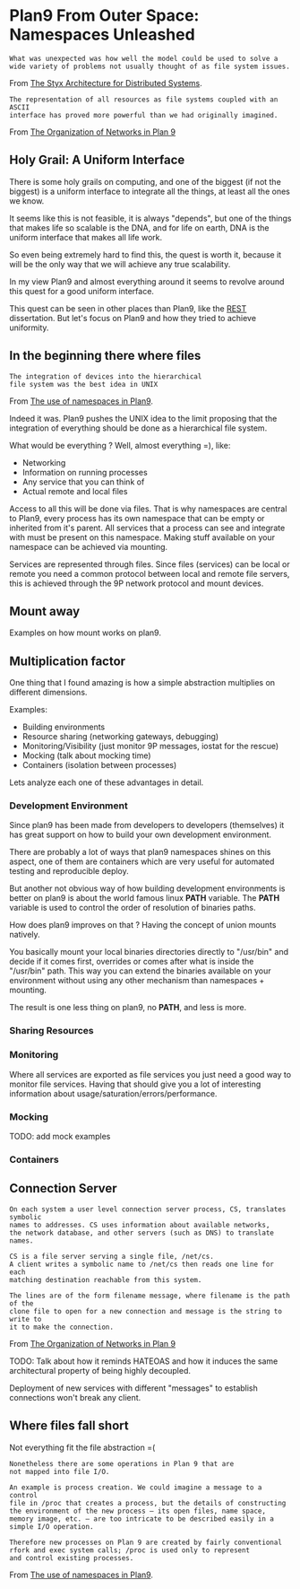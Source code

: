 # Plan9 From Outer Space: Namespaces Unleashed

```
What was unexpected was how well the model could be used to solve a
wide variety of problems not usually thought of as file system issues.
```
From [The Styx Architecture for Distributed Systems](http://doc.cat-v.org/inferno/4th_edition/styx).

```
The representation of all resources as file systems coupled with an ASCII
interface has proved more powerful than we had originally imagined.
```
From [The Organization of Networks in Plan 9](http://doc.cat-v.org/plan_9/4th_edition/papers/net/)

## Holy Grail: A Uniform Interface

There is some holy grails on computing, and one of the biggest
(if not the biggest) is a uniform interface to integrate
all the things, at least all the ones we know.

It seems like this is not feasible, it is always "depends", but one
of the things that makes life so scalable is the DNA, and for life
on earth, DNA is the uniform interface that makes all life work.

So even being extremely hard to find this, the quest is worth it,
because it will be the only way that we will achieve any true scalability.

In my view Plan9 and almost everything around it seems to revolve
around this quest for a good uniform interface.

This quest can be seen in other places than Plan9, like the
[REST](https://www.ics.uci.edu/~fielding/pubs/dissertation/top.htm)
dissertation. But let's focus on Plan9 and how they tried to
achieve uniformity.

## In the beginning there where files

```
The integration of devices into the hierarchical
file system was the best idea in UNIX
```
From [The use of namespaces in Plan9](http://doc.cat-v.org/plan_9/4th_edition/papers/names).

Indeed it was. Plan9 pushes the UNIX idea to the limit proposing that the
integration of everything should be done as a hierarchical file system.

What would be everything ? Well, almost everything =), like:

* Networking
* Information on running processes
* Any service that you can think of
* Actual remote and local files

Access to all this will be done via files.
That is why namespaces are central to Plan9, every process has its own
namespace that can be empty or inherited from it's parent. All services
that a process can see and integrate with must be present on this
namespace. Making stuff available on your namespace can be achieved via
mounting.

Services are represented through files. Since files (services) can be
local or remote you need a common protocol between local and remote
file servers, this is achieved through the 9P network protocol and
mount devices.

## Mount away

Examples on how mount works on plan9.

## Multiplication factor

One thing that I found amazing is how a simple abstraction
multiplies on different dimensions.

Examples:

* Building environments
* Resource sharing (networking gateways, debugging)
* Monitoring/Visibility (just monitor 9P messages, iostat for the rescue)
* Mocking (talk about mocking time)
* Containers (isolation between processes)

Lets analyze each one of these advantages in detail.

### Development Environment

Since plan9 has been made from developers to developers (themselves)
it has great support on how to build your own development environment.

There are probably a lot of ways that plan9 namespaces shines on this
aspect, one of them are containers which are very useful for automated
testing and reproducible deploy.

But another not obvious way of how building development environments
is better on plan9 is about the world famous linux **PATH** variable.
The **PATH** variable is used to control the order of resolution of
binaries paths.

How does plan9 improves on that ? Having the concept of union mounts
natively.

You basically mount your local binaries directories directly to
"/usr/bin" and decide if it comes first, overrides or comes after
what is inside the "/usr/bin" path. This way you can extend the
binaries available on your environment without using any other
mechanism than namespaces + mounting.

The result is one less thing on plan9, no **PATH**, and less is more.

### Sharing Resources

### Monitoring

Where all services are exported as file services you
just need a good way to monitor file services. Having that
should give you a lot of interesting information about
usage/saturation/errors/performance.

### Mocking

TODO: add mock examples

### Containers

## Connection Server

```
On each system a user level connection server process, CS, translates symbolic
names to addresses. CS uses information about available networks,
the network database, and other servers (such as DNS) to translate names.

CS is a file server serving a single file, /net/cs.
A client writes a symbolic name to /net/cs then reads one line for each
matching destination reachable from this system.

The lines are of the form filename message, where filename is the path of the
clone file to open for a new connection and message is the string to write to
it to make the connection.
```

From [The Organization of Networks in Plan 9](http://doc.cat-v.org/plan_9/4th_edition/papers/net/)

TODO: Talk about how it reminds HATEOAS and how it induces the
same architectural property of being highly decoupled.

Deployment of new services with different "messages" to establish
connections won't break any client.

## Where files fall short

Not everything fit the file abstraction =(

```
Nonetheless there are some operations in Plan 9 that are
not mapped into file I/O.

An example is process creation. We could imagine a message to a control
file in /proc that creates a process, but the details of constructing
the environment of the new process — its open files, name space,
memory image, etc. — are too intricate to be described easily in a
simple I/O operation.

Therefore new processes on Plan 9 are created by fairly conventional
rfork and exec system calls; /proc is used only to represent
and control existing processes.
```

From [The use of namespaces in Plan9](http://doc.cat-v.org/plan_9/4th_edition/papers/names).
